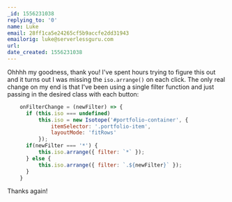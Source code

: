 ```yaml
---
_id: 1556231038
replying_to: '0'
name: Luke
email: 28ff1ca5e24265cf5b9accfe2dd31943
emailorig: luke@serverlessguru.com
url:
date_created: 1556231038
---
```


Ohhhh my goodness, thank you! I've spent hours trying to figure this out and it turns out I was missing the `iso.arrange()` on each click. The only real change on my end is that I've been using a single filter function and just passing in the desired class with each button:

```javascript
    onFilterChange = (newFilter) => {
      if (this.iso === undefined)
          this.iso = new Isotope('#portfolio-container', {
              itemSelector: '.portfolio-item',
              layoutMode: 'fitRows'
          });
      if(newFilter === '*') {
          this.iso.arrange({ filter: `*` });
      } else {
          this.iso.arrange({ filter: `.${newFilter}` });
      }
    }
```

Thanks again!